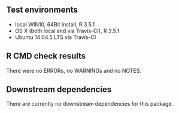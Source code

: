 ## Test environments
* local WIN10, 64Bit install, R 3.5.1
* OS X (both local and via Travis-CI), R 3.5.1
* Ubuntu 14.04.5 LTS via Travis-CI

## R CMD check results
There were no ERRORs, no WARNINGs and no NOTES.

## Downstream dependencies
There are currently no downstream dependencies for this package.
